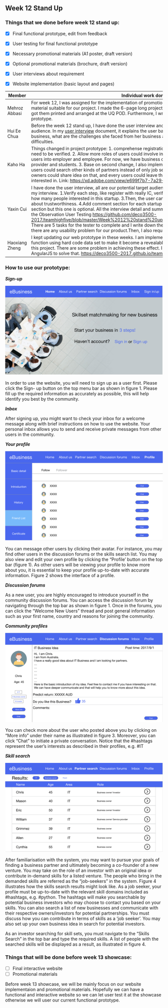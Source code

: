 ## Week 12 Stand Up
### Things that we done before week 12 stand up:

- [x]  Final functional prototype, edit from feedback
- [x]  User testing for final functional prototype 
- [x]  Necessary promotional materials (A1 poster, draft version)
- [x]  Optional promotional materials (brochure, draft version)
- [x]  User interviews about requirement 
- [x]  Website implementation (basic layout and pages)


Member  | Individual work done
--- | ---
Mehroz Abbasi | For week 12, I was assigned for the implementation of promotion materials after careful consideration of the material suitable for our project. I made the 6-page long project [brochure](https://github.com/deco3500-2017/teamhighfive/blob/master/Week%2012%20stand%20up/DECO%20Brochure.pdf) and an [A1 poster](https://github.com/deco3500-2017/teamhighfive/blob/master/Week%2012%20stand%20up/DECO%20A1%20Poster.pdf) as required. I also got them printed and arranged at the UQ POD. Furthermore, I wrote the instructions on how to use the prototype. 
Hui Ee Chua | Before the week 12 stand up, I have done the user interview and user testing with our potential target audience. In my [user interview](https://github.com/deco3500-2017/teamhighfive/blob/master/Week%2012%20stand%20up/User_interview_%26_testing.md) document, it explains the user background, her process of starting up a new business, what are the challenges she faced from her business and what is her plan for solving these difficulties. 
Kaho Ha | Things changed in project prototype: 1. comprehense registration page to be more detail, and users ID or IC need to be verified. 2. Allow more roles of users could involve in our website, previously we only categorise users into employer and employee. For now, we have business owner, business seeker, investor, service provider and students. 3. Base on second change, I also implement more pages about skill search pages. users could search other kinds of partners instead of only job seekers. 4. In discussion forum, business owners could share idea on that, and every users could leave their comments and click 'like' if they fall interested in. Link: https://xd.adobe.com/view/e699f7b7-7a29-40a6-b1e5-e881c11f6ed1/
Yaxin Cui | I have done the user interview, all are our potential target audience. And here are the useful feedback from my interview. 1.Verify each step, like register with really IC, verify the certificate. 2.Build a like button show how many people interested in this startup.  3.Then, the user can use more service if they have higher credit about trustworthiness. 4.Add comment section for each startup post. 5.Next, it can have one more feedback section but this one is optional. All the interview detail and summary can be found in [there](https://github.com/deco3500-2017/teamhighfive/blob/master/Week%2012%20stand%20up/User%20interview%20document_week12.pdf) And I have done the Observation User Testing  https://github.com/deco3500-2017/teamhighfive/blob/master/Week%2012%20stand%20up/Observation_Prototype_User%20Testing.pdf There are 5 tasks for the tester to complete and I write down the observation result in this doc, noted down if there are any usability problem for our product.Then, I also require the tester to complete the survey. 
Haoxiang Zheng | I kept updating our web prototype in these weeks. I am implementing the user login system and search function using hard code data set to make it become a revealable prototype. Since we won't use database in this project. There are some problem in achieving these effect. I am trying to use pure frontend code such as AngularJS to solve that. https://deco3500-2017.github.io/teamhighfive/




### How to use our prototype:

**_Sign-up_**

![Figure 1](https://github.com/deco3500-2017/teamhighfive/blob/master/Week%2012%20stand%20up/figure1.png)

In order to use the website, you will need to sign up as a user first. Please click the Sign- up button on the top menu bar as shown in figure 1. Please fill up the required information as accurately as possible, this will help identify you best by the community.

**_Inbox_**

After signing up, you might want to check your inbox for a welcome message along with brief instructions on how to use the website. Your personal inbox allows you to send and receive private messages from other users in the community. 

**_Your profile_** 

![Figure 2](https://github.com/deco3500-2017/teamhighfive/blob/master/Week%2012%20stand%20up/figure2.png)

You can message other users by clicking their avatar. For instance, you may find other users in the discussion forums or the skills search list. You may also view and edit your own profile by clicking the “Profile’ button on the top bar (figure 1). As other users will be viewing your profile to know more about you, it is essential to keep your profile up-to-date with accurate information. Figure 2 shows the interface of a profile.

**_Discussion forums_**

As a new user, you are highly encouraged to introduce yourself in the community discussion forums. You can access the discussion forum by navigating through the top bar as shown in figure 1. Once in the forums, you can click the “Welcome New Users” thread and post general information such as your first name, country and reasons for joining the community.

**_Community profiles_**

![Figure 3](https://github.com/deco3500-2017/teamhighfive/blob/master/Week%2012%20stand%20up/figure3.png)

You can check more about the user who posted above you by clicking on “More info” under their name as illustrated in figure 3. Moreover, you can click “Chat” to initiate a private conversation. Notice that the #hashtags represent the user’s interests as described in their profiles, e.g. #IT 


**_Skill search_** 

![Figure 4](https://github.com/deco3500-2017/teamhighfive/blob/master/Week%2012%20stand%20up/figure4.png)

After familiarisation with the system, you may want to pursue your goals of finding a business partner and ultimately becoming a co-founder of a new venture. You may take on the role of an investor with an original idea or contribute in-demand skills for a listed venture. The people who bring in the demanded skills are referred as the “job-seekers” in the system. Figure 4 illustrates how the skills search results might look like.
As a job seeker, your profile must be up-to-date with the relevant skill domains included as #hashtags, e.g. #python. The hashtags will make you searchable by potential business investors who may choose to contact you based on your skills. You can also search a list of new businesses and communicate with their respective owners/investors for potential partnerships. You must discuss how you can contribute in terms of skills as a ‘job seeker’. You may also set up your own business idea in search for potential investors. 
 
As an investor searching for skill sets, you must navigate to the “Skills Search” in the top bar and type the required skills. A list of people with the searched skills will be displayed as a result, as illustrated in figure 4.

### Things that will be done before week 13 showcase:
- [ ] Final interactive website
- [ ] Promotional materials

Before week 13 showcase, we will be mainly focus on our website implementaion and promotional materials. Hopefully we can have a functional and interactive website so we can let user test it at the showcase otherwise we will user our current functional prototype. 
